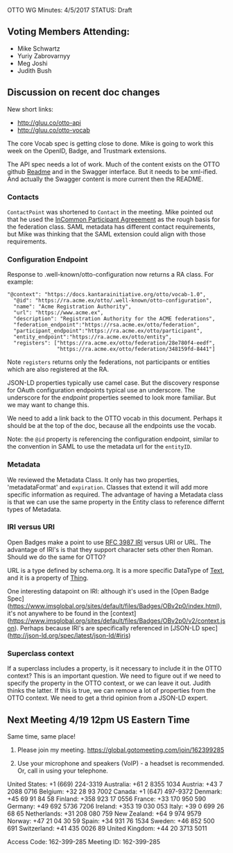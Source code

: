 OTTO WG Minutes: 4/5/2017
STATUS: Draft

## Voting Members Attending:
 - Mike Schwartz
 - Yuriy Zabrovarnyy
 - Meg Joshi
 - Judith Bush

## Discussion on recent doc changes

New short links:
 - http://gluu.co/otto-api
 - http://gluu.co/otto-vocab

 The core Vocab spec is getting close to done. Mike is going to work this
 week on the OpenID, Badge, and Trustmark extensions.

 The API spec needs a lot of work. Much of the content exists on the
 OTTO github [Readme](https://github.com/KantaraInitiative/wg-otto) and
 in the Swagger interface. But it needs to be xml-ified. And actually the
 Swagger content is more current then the README.

### Contacts

`ContactPoint` was shortened to `Contact` in the meeting. Mike pointed out that
he used the [InCommon Participant Agreeement](https://internet2.app.box.com/v/incommon-participation-agreemt)
as the rough basis for the federation class. SAML metadata has different
contact requirements, but Mike was thinking that the SAML extension could
align with those requirements.

### Configuration Endpoint

Response to .well-known/otto-configuration now returns a RA class. For example:

```
"@context": "https://docs.kantarainitiative.org/otto/vocab-1.0",
  "@id": "https://ra.acme.ex/otto/.well-known/otto-configuration",
  "name": "Acme Registration Authority",
  "url": "https://www.acme.ex",
  "description": "Registration Authority for the ACME federations",
  "federation_endpoint":"https://rsa.acme.ex/otto/federation",
  "participant_endpoint":"https://ra.acme.ex/otto/participant",
  "entity_endpoint":"https://ra.acme.ex/otto/entity",
  "registers": ["https://ra.acme.ex/otto/federation/28e780f4-eedf",
                "https://ra.acme.ex/otto/federation/348159fd-8441"]
```
Note `registers` returns only the federations, not participants or entities
which are also registered at the RA.

JSON-LD properties typically use camel case. But the discovery response for
OAuth configuration endpoints typical use an underscore. The underscore
for the _endpoint_ properties seemed to look more familiar. But we may
want to change this.  

We need to add a link back to the OTTO vocab in this document. Perhaps it should
be at the top of the doc, because all the endpoints use the vocab.

Note: the `@id` property is referencing the configuration endpoint, similar
to the convention in SAML to use the metadata url for the `entityID`.

### Metadata

We reviewed the Metadata Class. It only has two properties, 'metadataFormat'
and `expiration`. Classes that extend it will add more specific information
as required. The advantage of having a Metadata class is that we can use the
same property in the Entity class to reference  differnt types of Metadata.

### IRI versus URI

Open Badges make a point to use
[RFC 3987 IRI](https://www.ietf.org/rfc/rfc3987.txt) versus URI or URL. The
advantage of IRI's is that they support character sets other then Roman. Should
we do the same for OTTO?

URL is a type defined by schema.org. It is a more specific DataType of
[Text](https://schema.org/URL), and it is a property of
[Thing](https://schema.org/Thing).

One interesting datapoint on IRI: although it's used in the [Open Badge Spec]
(https://www.imsglobal.org/sites/default/files/Badges/OBv2p0/index.html), it's
not anywhere to be found in the [context] (https://www.imsglobal.org/sites/default/files/Badges/OBv2p0/v2/context.json).
Perhaps because IRI's are specifically referenced in [JSON-LD spec]
(http://json-ld.org/spec/latest/json-ld/#iris)

### Superclass context

If a superclass includes a property, is it necessary to include it in the
OTTO context? This is an important question. We need to figure out if we
need to specify the property in the OTTO context, or we can leave it out.
Judith thinks the latter. If this is true, we can remove a lot of properties
from the OTTO context. We need to get a thrid opinion from a JSON-LD expert.

## Next Meeting 4/19 12pm US Eastern Time

Same time, same place!

1.  Please join my meeting.
https://global.gotomeeting.com/join/162399285

2.  Use your microphone and speakers (VoIP) - a headset is recommended.  Or, call in using your telephone.

United States: +1 (669) 224-3319
Australia: +61 2 8355 1034
Austria: +43 7 2088 0716
Belgium: +32 28 93 7002
Canada: +1 (647) 497-9372
Denmark: +45 69 91 84 58
Finland: +358 923 17 0556
France: +33 170 950 590
Germany: +49 692 5736 7206
Ireland: +353 19 030 053
Italy: +39 0 699 26 68 65
Netherlands: +31 208 080 759
New Zealand: +64 9 974 9579
Norway: +47 21 04 30 59
Spain: +34 931 76 1534
Sweden: +46 852 500 691
Switzerland: +41 435 0026 89
United Kingdom: +44 20 3713 5011

Access Code: 162-399-285
Meeting ID: 162-399-285
